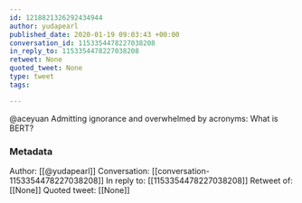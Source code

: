 ```yaml
---
id: 1218821326292434944
author: yudapearl
published_date: 2020-01-19 09:03:43 +00:00
conversation_id: 1153354478227038208
in_reply_to: 1153354478227038208
retweet: None
quoted_tweet: None
type: tweet
tags:

---
```


@aceyuan Admitting ignorance and overwhelmed by acronyms: What is BERT?

### Metadata

Author: [[@yudapearl]]
Conversation: [[conversation-1153354478227038208]]
In reply to: [[1153354478227038208]]
Retweet of: [[None]]
Quoted tweet: [[None]]
